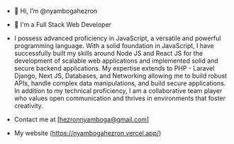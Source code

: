 - 👋 Hi, I’m @nyambogahezron
- 👀 I'm a Full Stack Web Developer
- I possess advanced proficiency in JavaScript, a versatile and powerful programming language. With a solid foundation in JavaScript, I have successfully built my skills around Node JS and React JS for the development of scalable web applications and implemented solid and secure backend applications. My expertise extends to PHP - Laravel Django, Next JS, Databases, and Networking allowing me to build robust APIs, handle complex data manipulations, and build secure applications. In addition to my technical proficiency, I am a collaborative team player who values open communication and thrives in environments that foster creativity.

- Contact me at [hezronnyamboga@gmail.com]
- My website (https://nyambogahezron.vercel.app/)




